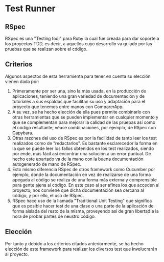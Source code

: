 # Test Runner

## RSpec 

RSpec es una "Testing tool" para Ruby la cual fue creada para dar soporte a los proyectos TDD, es decir, a aquellos cuyo desarrollo va guiado por las pruebas que se realizan sobre el código.

## Criterios

 Algunos aspectos de esta herramienta para tener en cuenta su elección vienen dada por:

1. Primeramente por ser una, sino la más usada, en la producción de aplicaciones, teniendo una gran variedad de documentación y de tutoriales a sus espaldas que facilitan su uso y adaptación para el proyecto que tenemos entre manos con ComparerApp. 
2. A su vez, se ha hecho elección de ella pues permite combinarlo con otras herramientas que se pueden implementar en cualquier momento y que se complementan para mejorar la calidad de las pruebas así como el código resultante, véase combinaciones, por ejemplo, de RSpec con Capybara. 
3. Otras razones del uso de RSpec es por la facilidad de tanto leer los test realizados como de "redactarlos". Es bastante esclarecedor la forma en la que se puede leer los fallos obtenidos en los test realizados, siendo por ende, más fácil así encontrar una solución a un error puntual. De hecho este apartado va de la mano con la buena documentación autogenerado de mano de RSpec.
4. Esto mismo diferencia RSpec de otros framework como Cucumber por ejemplo, donde la documentación en vez de realizarse de una forma apegada al código se realiza de una forma más externa y comprensible para gente ajena al código. En este caso al ser afines los que acceden al proyecto, nos conviene que dicha documentación sea cercana al código, y por ello, el uso de RSpec.
5. RSpec hace uso de la llamada "Traditional Unit Testing" que significa que es posible hacer test de una clase o una parte de la aplicación de forma aislada del resto de la misma, proveyendo así de gran libertad a la hora de probar partes de neustro código.

## Elección
Por tanto y debido a los criterios citados anteriormente, se ha hecho elección de este framework para realizar los diversos test que involucrarán al proyecto.
